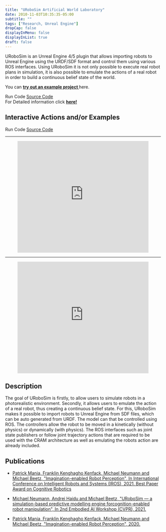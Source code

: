 ```yaml
---
title: "URoboSim Artificial World Laboratory"
date: 2010-11-03T10:35:35-05:00
subtitle: ""
tags: ["Research, Unreal Engine"]
dropCap: false
displayInMenu: false
displayInList: true
draft: false
---
```


URoboSim is an Unreal Engine 4/5 plugin that allows importing robots
to Unreal Engine using the URDF/SDF format and control them using various ROS interfaces.
Using URoboSim it is not only possible to execute real robot plans in
simulation, it is also possible to emulate the actions of a real robot in order
to build a continuous belief state of the world.

You can <a class="btn btn-success" target="_blank" href="https://github.com/urobosim/DemoProject"><b>try out an example project </b></a> here.


<div class="hidde-after-preview">
<a class="btn btn-primary" disabled target="_blank">Run Code</a>
<a class="btn btn-success" target="_blank" href="https://github.com/urobosim/URoboSim">Source Code</a>
</div>

<div class="hidde-after-preview">
  For Detailed information click
  <a class="btn btn-success" target="_blank" href="urobosim"><b>here!</b></a>
</div>

<!--more-->

<!-- <div class="main-well-flex-container" style="margin:20px;align-items: center;">

  <div style="flex:30%;">
      <img src="profile_picture.png" style="clip-path: circle(35%);">
  </div>

  <div style="flex:70%;">
    <h3>Replace with Name</h3>
    Tel:     +49 XXXXXXXXXX <br>
    Fax:     +49 XXXXXXXXXX <br>
    Mail:    <a href="mailto:XXXXXXX@cs.uni-bremen.de">XXXXXX@cs.uni-bremen.de</a> <br>
    <a style="color:red" href="https://ai.uni-bremen.de/team/XXXXXXXXX">
      <span style="font-size: 15px;">Profile</span>
    </a>
  </div>

</div> -->

Interactive Actions and/or Examples
---
<div>
<a class="btn btn-primary" disabled target="_blank">Run Code</a>
<a class="btn btn-success" target="_blank" href="https://github.com/urobosim/URoboSim">Source Code</a>
</div>

---
<figure class="video_container">
  <iframe width="100%" height="360" src="https://www.youtube.com/embed/C8b3CTWFE8o?si=6PKbxz4bf5HGkM5O" title="YouTube video player" frameborder="0" allow="accelerometer; autoplay; clipboard-write; encrypted-media; gyroscope; picture-in-picture; web-share" allowfullscreen="true"></iframe>
</figure>

---
<figure class="video_container">
  <iframe width="100%" height="360" src="https://www.youtube.com/embed/feCqV_-n9Pw?si=cAzNClyLYloZwidg" title="YouTube video player" frameborder="0" allow="accelerometer; autoplay; clipboard-write; encrypted-media; gyroscope; picture-in-picture; web-share" allowfullscreen="true"></iframe>
</figure>

Description
---

The goal of URoboSim is firstly, to allow users to simulate robots in a
photorealistic environment. Secondly, it allows users to emulate the action of a
real robot, thus creating a continuous belief state. For this, URoboSim makes it
possible to import robots to Unreal Engine from SDF files, which can be auto
generated from URDF. The model can that be controlled using ROS. The controllers
allow the robot to be moved in a kinetically (without physics) or dynamically (with physics).
The ROS interfaces such as joint state publishers or follow joint trajectory
actions that are required to be used with the CRAM architecture as well as
emulating the robots action are already included.


Publications
---
- [Patrick Mania, Franklin Kenghagho Kenfack, Michael Neumann and Michael Beetz, "Imagination-enabled Robot Perception", In International Conference on Intelligent Robots and Systems (IROS), 2021. Best Paper Award on Cognitive Robotics]()

- [Michael Neumann, Andrei Haidu and Michael Beetz, "URoboSim — a simulation-based predictive modelling engine forcognition-enabled robot manipulation", In 2nd Embodied AI Workshop (CVPR), 2021.](https://embodied-ai.org/papers/URoboSim.pdf)

- [Patrick Mania, Franklin Kenghagho Kenfack, Michael Neumann and Michael Beetz, "Imagination-enabled Robot Perception", 2020.](https://arxiv.org/abs/2011.11397)
